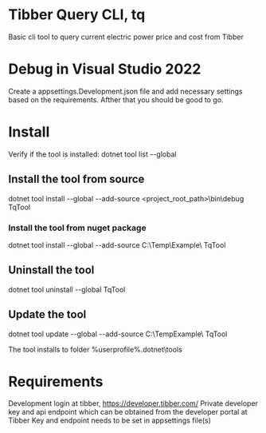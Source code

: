 # Tibber Query CLI, tq
Basic cli tool to query current electric power price and cost from Tibber

# Debug in Visual Studio 2022
Create a appsettings.Development.json file and add necessary settings based on the requirements. Afther that you should be good to go.

# Install
Verify if the tool is installed: dotnet tool list --global

## Install the tool from source
dotnet tool install --global --add-source <project_root_path>\bin\debug TqTool

### Install the tool from nuget package
dotnet tool install --global --add-source C:\Temp\Example\ TqTool

## Uninstall the tool
dotnet tool uninstall --global TqTool

## Update the tool
dotnet tool update --global --add-source C:\TempExample\ TqTool

The tool installs to folder %userprofile%\.dotnet\tools

# Requirements
Development login at tibber, https://developer.tibber.com/
Private developer key and api endpoint which can be obtained from the developer portal at Tibber
Key and endpoint needs to be set in appsettings file(s)